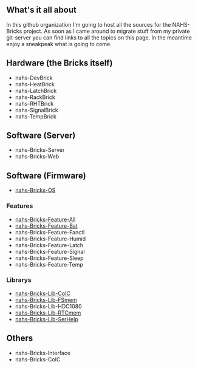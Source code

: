 ## What's it all about

In this github organization I'm going to host all the sources for the NAHS-Bricks project.
As soon as I came around to migrate stuff from my private git-server you can find links to all the topics on this page.
In the meantime enjoy a sneakpeak what is going to come.

## Hardware (the Bricks itself)

  * nahs-DevBrick
  * nahs-HeatBrick
  * nahs-LatchBrick
  * nahs-RackBrick
  * nahs-RHTBrick
  * nahs-SignalBrick
  * nahs-TempBrick
  
## Software (Server)

  * nahs-Bricks-Server
  * nahs-Bricks-Web
  
## Software (Firmware)

  * [nahs-Bricks-OS](https://github.com/NAHS-Bricks/OS)

### Features

  * [nahs-Bricks-Feature-All](https://github.com/NAHS-Bricks/Feature-All)
  * [nahs-Bricks-Feature-Bat](https://github.com/NAHS-Bricks/Feature-Bat)
  * nahs-Bricks-Feature-Fanctl
  * nahs-Bricks-Feature-Humid
  * nahs-Bricks-Feature-Latch
  * nahs-Bricks-Feature-Signal
  * nahs-Bricks-Feature-Sleep
  * nahs-Bricks-Feature-Temp

### Librarys

  * [nahs-Bricks-Lib-CoIC](https://github.com/NAHS-Bricks/Lib-CoIC)
  * [nahs-Bricks-Lib-FSmem](https://github.com/NAHS-Bricks/Lib-FSmem)
  * nahs-Bricks-Lib-HDC1080
  * [nahs-Bricks-Lib-RTCmem](https://github.com/NAHS-Bricks/Lib-RTCmem)
  * [nahs-Bricks-Lib-SerHelp](https://github.com/NAHS-Bricks/Lib-SerHelp)
  
## Others

  * nahs-Bricks-Interface
  * nahs-Bricks-CoIC
